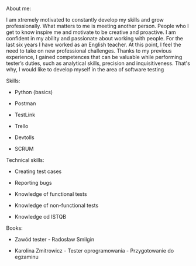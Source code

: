 About me:

I am xtremely motivated to constantly develop my skills and grow professionally. What matters to me is meeting another person. People who I get to know inspire me and motivate to be creative and proactive. I am confident in my ability and passionate about working with people. For the last six years I have worked as an English teacher. At this point, I feel the need to take on new professional challenges. Thanks to my previous experience, I gained competences that can be valuable while performing tester’s duties, such as analytical skills, precision and inquisitiveness. That's why, I would like to develop myself in the area of software testing

Skills:

- Python (basics)

- Postman

- TestLink

- Trello

- Devtolls

- SCRUM


Technical skills:

- Creating test cases

- Reporting bugs

- Knowledge of functional tests

- Knowledge of non-functional tests

- Knowledge od ISTQB

Books:

- Zawód tester - Radosław Smilgin

- Karolina Zmitrowicz - Tester oprogramowania - Przygotowanie do egzaminu
<!---
Arlettta/Arlettta is a ✨ special ✨ repository because its `README.md` (this file) appears on your GitHub profile.
You can click the Preview link to take a look at your changes.
--->

